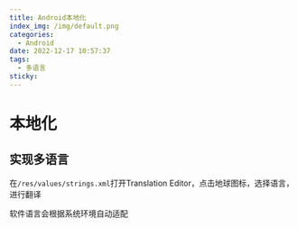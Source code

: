 ```yaml
---
title: Android本地化
index_img: /img/default.png
categories: 
  - Android
date: 2022-12-17 10:57:37
tags: 
  - 多语言
sticky: 
---
```


# 本地化

## 实现多语言

在`/res/values/strings.xml`打开Translation Editor，点击地球图标，选择语言，进行翻译

软件语言会根据系统环境自动适配